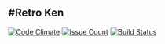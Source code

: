 #Retro Ken
---------
[![Code Climate](https://codeclimate.com/github/dansteele/retro-ken/badges/gpa.svg)](https://codeclimate.com/github/dansteele/retro-ken)  [![Issue Count](https://codeclimate.com/github/dansteele/retro-ken/badges/issue_count.svg)](https://codeclimate.com/github/dansteele/retro-ken) [![Build Status](https://travis-ci.org/dansteele/retro-ken.svg?branch=master)](https://travis-ci.org/dansteele/retro-ken)
